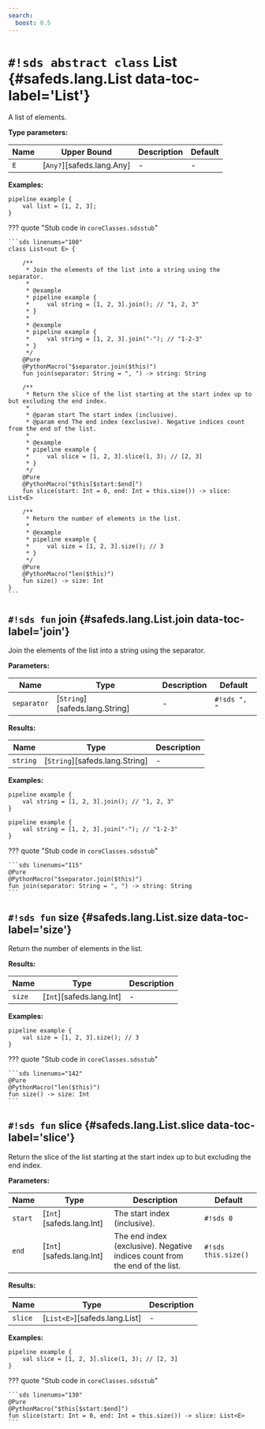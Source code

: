 ```yaml
---
search:
  boost: 0.5
---
```


# `#!sds abstract class` List {#safeds.lang.List data-toc-label='List'}

A list of elements.

**Type parameters:**

| Name | Upper Bound | Description | Default |
|------|-------------|-------------|---------|
| `E` | [`Any?`][safeds.lang.Any] | - | - |

**Examples:**

```sds
pipeline example {
    val list = [1, 2, 3];
}
```

??? quote "Stub code in `coreClasses.sdsstub`"

    ```sds linenums="100"
    class List<out E> {

        /**
         * Join the elements of the list into a string using the separator.
         *
         * @example
         * pipeline example {
         *     val string = [1, 2, 3].join(); // "1, 2, 3"
         * }
         *
         * @example
         * pipeline example {
         *     val string = [1, 2, 3].join("-"); // "1-2-3"
         * }
         */
        @Pure
        @PythonMacro("$separator.join($this)")
        fun join(separator: String = ", ") -> string: String

        /**
         * Return the slice of the list starting at the start index up to but excluding the end index.
         *
         * @param start The start index (inclusive).
         * @param end The end index (exclusive). Negative indices count from the end of the list.
         *
         * @example
         * pipeline example {
         *     val slice = [1, 2, 3].slice(1, 3); // [2, 3]
         * }
         */
        @Pure
        @PythonMacro("$this[$start:$end]")
        fun slice(start: Int = 0, end: Int = this.size()) -> slice: List<E>

        /**
         * Return the number of elements in the list.
         *
         * @example
         * pipeline example {
         *     val size = [1, 2, 3].size(); // 3
         * }
         */
        @Pure
        @PythonMacro("len($this)")
        fun size() -> size: Int
    }
    ```

## `#!sds fun` join {#safeds.lang.List.join data-toc-label='join'}

Join the elements of the list into a string using the separator.

**Parameters:**

| Name | Type | Description | Default |
|------|------|-------------|---------|
| `separator` | [`String`][safeds.lang.String] | - | `#!sds ", "` |

**Results:**

| Name | Type | Description |
|------|------|-------------|
| `string` | [`String`][safeds.lang.String] | - |

**Examples:**

```sds hl_lines="2"
pipeline example {
    val string = [1, 2, 3].join(); // "1, 2, 3"
}
```
```sds hl_lines="2"
pipeline example {
    val string = [1, 2, 3].join("-"); // "1-2-3"
}
```

??? quote "Stub code in `coreClasses.sdsstub`"

    ```sds linenums="115"
    @Pure
    @PythonMacro("$separator.join($this)")
    fun join(separator: String = ", ") -> string: String
    ```

## `#!sds fun` size {#safeds.lang.List.size data-toc-label='size'}

Return the number of elements in the list.

**Results:**

| Name | Type | Description |
|------|------|-------------|
| `size` | [`Int`][safeds.lang.Int] | - |

**Examples:**

```sds hl_lines="2"
pipeline example {
    val size = [1, 2, 3].size(); // 3
}
```

??? quote "Stub code in `coreClasses.sdsstub`"

    ```sds linenums="142"
    @Pure
    @PythonMacro("len($this)")
    fun size() -> size: Int
    ```

## `#!sds fun` slice {#safeds.lang.List.slice data-toc-label='slice'}

Return the slice of the list starting at the start index up to but excluding the end index.

**Parameters:**

| Name | Type | Description | Default |
|------|------|-------------|---------|
| `start` | [`Int`][safeds.lang.Int] | The start index (inclusive). | `#!sds 0` |
| `end` | [`Int`][safeds.lang.Int] | The end index (exclusive). Negative indices count from the end of the list. | `#!sds this.size()` |

**Results:**

| Name | Type | Description |
|------|------|-------------|
| `slice` | [`List<E>`][safeds.lang.List] | - |

**Examples:**

```sds hl_lines="2"
pipeline example {
    val slice = [1, 2, 3].slice(1, 3); // [2, 3]
}
```

??? quote "Stub code in `coreClasses.sdsstub`"

    ```sds linenums="130"
    @Pure
    @PythonMacro("$this[$start:$end]")
    fun slice(start: Int = 0, end: Int = this.size()) -> slice: List<E>
    ```
